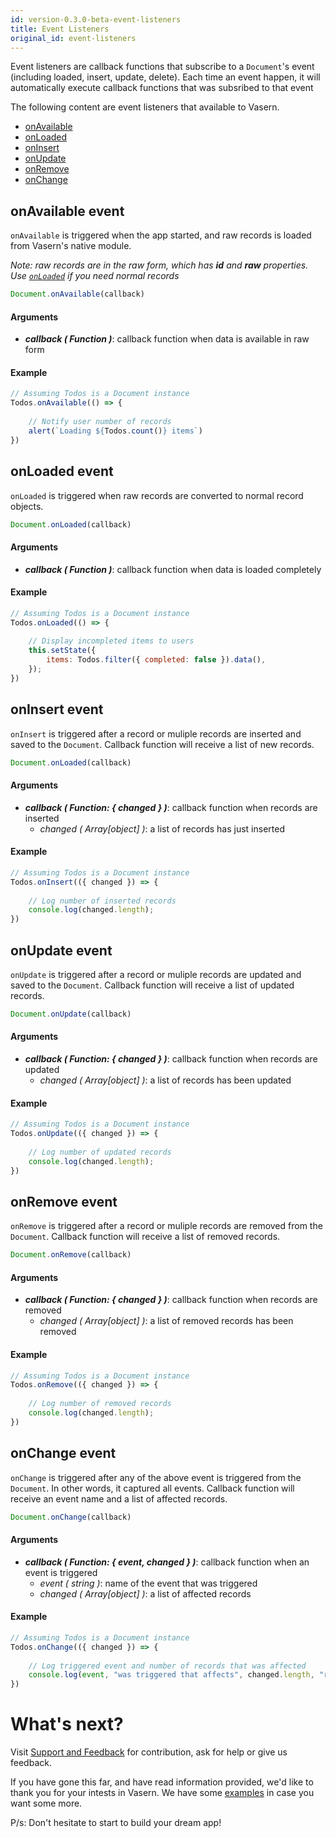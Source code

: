 ```yaml
---
id: version-0.3.0-beta-event-listeners
title: Event Listeners
original_id: event-listeners
---
```

 
Event listeners are callback functions that subscribe to a `Document`'s event
(including loaded, insert, update, delete). Each time an event happen,
it will automatically execute callback functions that was subsribed to that event

The following content are event listeners that available to Vasern.

- [onAvailable](#onavailable-event)
- [onLoaded](#onloaded-event)
- [onInsert](#oninsert-event)
- [onUpdate](#onupdate-event)
- [onRemove](#onremove-event)
- [onChange](#onchange-event)

## onAvailable event

`onAvailable` is triggered when the app started, and raw records is loaded from Vasern's native module.

_Note: raw records are in the raw form, which has **id** and **raw** properties. 
Use [`onLoaded`](#onloaded-event) if you need normal records_

```javascript
Document.onAvailable(callback)
```

#### Arguments

- **_callback ( Function )_**: callback function when data is available in raw form

#### Example

```javascript
// Assuming Todos is a Document instance
Todos.onAvailable(() => {
    
    // Notify user number of records
    alert(`Loading ${Todos.count()} items`)
})
```

## onLoaded event

`onLoaded` is triggered when raw records are converted to normal record objects.

```javascript
Document.onLoaded(callback)
```
#### Arguments

- **_callback ( Function )_**: callback function when data is loaded completely

#### Example

```javascript
// Assuming Todos is a Document instance
Todos.onLoaded(() => {
    
    // Display incompleted items to users
    this.setState({ 
        items: Todos.filter({ completed: false }).data(),
    });
})
```

## onInsert event

`onInsert` is triggered after a record or muliple records are inserted and saved to the `Document`.
Callback function will receive a list of new records.

```javascript
Document.onLoaded(callback)
```
#### Arguments

- **_callback ( Function: { changed } )_**: callback function when records are inserted
    - _changed ( Array[object] )_: a list of records has just inserted

#### Example

```javascript
// Assuming Todos is a Document instance
Todos.onInsert(({ changed }) => {
    
    // Log number of inserted records
    console.log(changed.length);
})
```

## onUpdate event

`onUpdate` is triggered after a record or muliple records are updated and saved to the `Document`.
Callback function will receive a list of updated records.

```javascript
Document.onUpdate(callback)
```
#### Arguments

- **_callback ( Function: { changed } )_**: callback function when records are updated
    - _changed ( Array[object] )_: a list of records has been updated

#### Example

```javascript
// Assuming Todos is a Document instance
Todos.onUpdate(({ changed }) => {
    
    // Log number of updated records
    console.log(changed.length);
})
```

## onRemove event

`onRemove` is triggered after a record or muliple records are removed from the `Document`.
Callback function will receive a list of removed records.

```javascript
Document.onRemove(callback)
```
#### Arguments

- **_callback ( Function: { changed } )_**: callback function when records are removed
    - _changed ( Array[object] )_: a list of removed records has been removed

#### Example

```javascript
// Assuming Todos is a Document instance
Todos.onRemove(({ changed }) => {
    
    // Log number of removed records
    console.log(changed.length);
})
```

## onChange event

`onChange` is triggered after any of the above event is triggered from the `Document`. In other words,
it captured all events. Callback function will receive an event name and a list of affected records.

```javascript
Document.onChange(callback)
```
#### Arguments

- **_callback ( Function: { event, changed } )_**: callback function when an event is triggered
    - _event ( string )_: name of the event that was triggered
    - _changed ( Array[object] )_: a list of affected records

#### Example

```javascript
// Assuming Todos is a Document instance
Todos.onChange(({ changed }) => {
    
    // Log triggered event and number of records that was affected
    console.log(event, "was triggered that affects", changed.length, "records");
})
```

# What's next?

Visit [Support and Feedback](support-and-feedback.md) for contribution, ask for help or give us feedback. 

If you have gone this far, and have read information provided, we'd like to thank you for your intests in Vasern. We have some [examples](todo-example.md) in case you want some more. 

P/s: Don't hesitate to start to build your dream app!